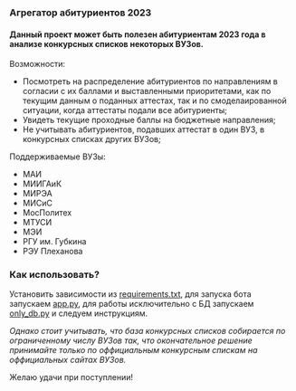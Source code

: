 ### Агрегатор абитуриентов 2023
#### Данный проект может быть полезен абитуриентам 2023 года в анализе конкурсных списков некоторых ВУЗов.

Возможности:

* Посмотреть на распределение абитуриентов по направлениям в согласии с их баллами и выставленными приоритетами, как по
  текущим данным о поданных аттестах, так и по смоделаированной ситуации, когда аттестаты подали все абитуриенты;
* Увидеть текущие проходные баллы на бюджетные направления;
* Не учитывать абитуриентов, подавших аттестат в один ВУЗ, в конкурсных списках других ВУЗов;

Поддерживаемые ВУЗы:

* МАИ
* МИИГАиК
* МИРЭА
* МИСиС
* МосПолитех
* МТУСИ
* МЭИ
* РГУ им. Губкина
* РЭУ Плеханова

### Как использовать?

Установить зависимости из [requirements.txt](requirements.txt), для запуска бота запускаем [app.py](app.py),
для работы исключительно с БД запускаем [only_db.py](only_db.py) и следуем инструкциям.

*Однако стоит учитывать, что база конкурсных списков собирается по ограниченному числу ВУЗов так, что
окончательное решение принимайте только по оффициальным конкурсным спискам на оффициальных сайтах ВУЗов.*

Желаю удачи при поступлении!